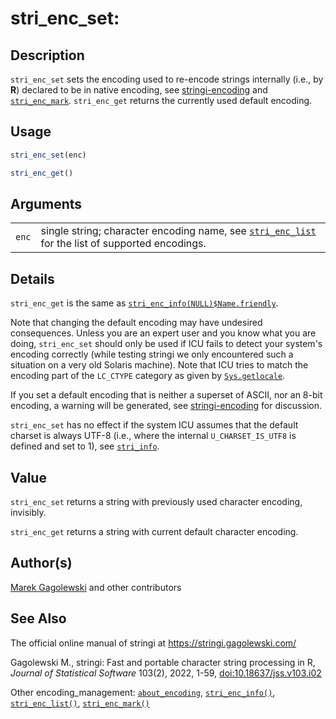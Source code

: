 # stri_enc_set:

## Description

`stri_enc_set` sets the encoding used to re-encode strings internally (i.e., by <span class="rlang">**R**</span>) declared to be in native encoding, see [stringi-encoding](about_encoding.md) and [`stri_enc_mark`](stri_enc_mark.md). `stri_enc_get` returns the currently used default encoding.

## Usage

``` r
stri_enc_set(enc)

stri_enc_get()
```

## Arguments

|       |                                                                                                                      |
|-------|----------------------------------------------------------------------------------------------------------------------|
| `enc` | single string; character encoding name, see [`stri_enc_list`](stri_enc_list.md) for the list of supported encodings. |

## Details

`stri_enc_get` is the same as [`stri_enc_info(NULL)$Name.friendly`](stri_enc_info.md).

Note that changing the default encoding may have undesired consequences. Unless you are an expert user and you know what you are doing, `stri_enc_set` should only be used if <span class="pkg">ICU</span> fails to detect your system\'s encoding correctly (while testing <span class="pkg">stringi</span> we only encountered such a situation on a very old Solaris machine). Note that <span class="pkg">ICU</span> tries to match the encoding part of the `LC_CTYPE` category as given by [`Sys.getlocale`](https://stat.ethz.ch/R-manual/R-devel/library/base/html/locales.html).

If you set a default encoding that is neither a superset of ASCII, nor an 8-bit encoding, a warning will be generated, see [stringi-encoding](about_encoding.md) for discussion.

`stri_enc_set` has no effect if the system ICU assumes that the default charset is always UTF-8 (i.e., where the internal `U_CHARSET_IS_UTF8` is defined and set to 1), see [`stri_info`](stri_info.md).

## Value

`stri_enc_set` returns a string with previously used character encoding, invisibly.

`stri_enc_get` returns a string with current default character encoding.

## Author(s)

[Marek Gagolewski](https://www.gagolewski.com/) and other contributors

## See Also

The official online manual of <span class="pkg">stringi</span> at <https://stringi.gagolewski.com/>

Gagolewski M., <span class="pkg">stringi</span>: Fast and portable character string processing in R, *Journal of Statistical Software* 103(2), 2022, 1-59, [doi:10.18637/jss.v103.i02](https://doi.org/10.18637/jss.v103.i02)

Other encoding_management: [`about_encoding`](about_encoding.md), [`stri_enc_info()`](stri_enc_info.md), [`stri_enc_list()`](stri_enc_list.md), [`stri_enc_mark()`](stri_enc_mark.md)

